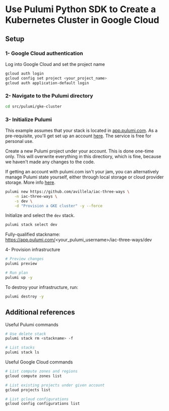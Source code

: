 # Use Pulumi Python SDK to Create a Kubernetes Cluster in Google Cloud

## Setup

### 1- Google Cloud authentication

Log into Google Cloud and set the project name

```bash
gcloud auth login
gcloud config set project <your_project_name>
gcloud auth application-default login
```

### 2- Navigate to the Pulumi directory

```bash
cd src/pulumi/gke-cluster
```

### 3- Initialize Pulumi

This example assumes that your stack is located in [app.pulumi.com](https://app.pulumi.com). As a pre-requisite, you'll get set up an account [here](https://app.pulumi.com/). The service is free for personal use.

Create a new Pulumi project under your account. This is done one-time only. This will overwrite everything in this directiory, which is fine, because we haven't made any changes to the code.

If getting an account with pulumi.com isn't your jam, you can alternatively manage Pulumi state yourself, either through local storage or cloud provider storage. More info [here](https://www.pulumi.com/docs/pulumi-cloud/faq/#:~:text=If%20you%20use%20your%20own,in%20to%20an%20alternative%20backend.).


```bash
pulumi new https://github.com/avillela/iac-three-ways \
    -n iac-three-ways \
    -s dev \
    -d "Provision a GKE cluster" -y --force
```

Initialize and select the `dev` stack.

```bash
pulumi stack select dev
```

Fully-qualified stackname: https://app.pulumi.com/<your_pulumi_username>/iac-three-ways/dev

4- Provision infrastructure

```bash
# Preview changes
pulumi preview

# Run plan
pulumi up -y
```

To destroy your infrastructure, run:

```bash
pulumi destroy -y
```

## Additional references

Useful Pulumi commands

```bash
# Use delete stack
pulumi stack rm <stackname> -f

# List stacks
pulumi stack ls
```

Useful Google Cloud commands

```bash
# List compute zones and regions
gcloud compute zones list

# List existing projects under given account
gcloud projects list

# List gcloud configurations
gcloud config configurations list
```
